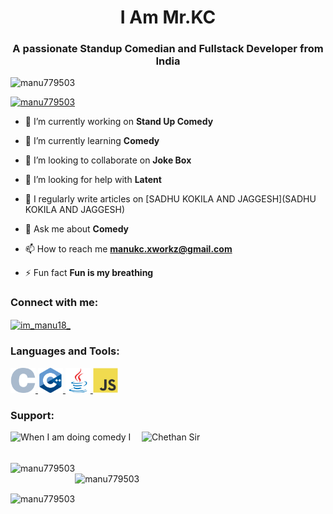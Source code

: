 <h1 align="center">I Am Mr.KC</h1>
<h3 align="center">A passionate Standup Comedian and Fullstack Developer from India</h3>

<p align="left"> <img src="https://komarev.com/ghpvc/?username=manu779503&label=Profile%20views&color=0e75b6&style=flat" alt="manu779503" /> </p>

<p align="left"> <a href="https://github.com/ryo-ma/github-profile-trophy"><img src="https://github-profile-trophy.vercel.app/?username=manu779503" alt="manu779503" /></a> </p>

- 🔭 I’m currently working on **Stand Up Comedy**

- 🌱 I’m currently learning **Comedy**

- 👯 I’m looking to collaborate on **Joke Box**

- 🤝 I’m looking for help with **Latent**

- 📝 I regularly write articles on [SADHU KOKILA AND JAGGESH](SADHU KOKILA AND JAGGESH)

- 💬 Ask me about **Comedy**

- 📫 How to reach me **manukc.xworkz@gmail.com**

- ⚡ Fun fact **Fun is my breathing**

<h3 align="left">Connect with me:</h3>
<p align="left">
<a href="https://instagram.com/im_manu18_" target="blank"><img align="center" src="https://raw.githubusercontent.com/rahuldkjain/github-profile-readme-generator/master/src/images/icons/Social/instagram.svg" alt="im_manu18_" height="30" width="40" /></a>
</p>

<h3 align="left">Languages and Tools:</h3>
<p align="left"> <a href="https://www.cprogramming.com/" target="_blank" rel="noreferrer"> <img src="https://raw.githubusercontent.com/devicons/devicon/master/icons/c/c-original.svg" alt="c" width="40" height="40"/> </a> <a href="https://www.w3schools.com/cpp/" target="_blank" rel="noreferrer"> <img src="https://raw.githubusercontent.com/devicons/devicon/master/icons/cplusplus/cplusplus-original.svg" alt="cplusplus" width="40" height="40"/> </a> <a href="https://www.java.com" target="_blank" rel="noreferrer"> <img src="https://raw.githubusercontent.com/devicons/devicon/master/icons/java/java-original.svg" alt="java" width="40" height="40"/> </a> <a href="https://developer.mozilla.org/en-US/docs/Web/JavaScript" target="_blank" rel="noreferrer"> <img src="https://raw.githubusercontent.com/devicons/devicon/master/icons/javascript/javascript-original.svg" alt="javascript" width="40" height="40"/> </a> </p>

<h3 align="left">Support:</h3>
<p><a href="https://www.buymeacoffee.com/ When I am doing comedy I "> <img align="left" src="https://cdn.buymeacoffee.com/buttons/v2/default-yellow.png" height="50" width="210" alt=" When I am doing comedy I " /></a><a href="https://ko-fi.com/Chethan Sir"> <img align="left" src="https://cdn.ko-fi.com/cdn/kofi3.png?v=3" height="50" width="210" alt="Chethan Sir" /></a></p><br><br>

<p><img align="left" src="https://github-readme-stats.vercel.app/api/top-langs?username=manu779503&show_icons=true&locale=en&layout=compact" alt="manu779503" /></p>

<p>&nbsp;<img align="center" src="https://github-readme-stats.vercel.app/api?username=manu779503&show_icons=true&locale=en" alt="manu779503" /></p>

<p><img align="center" src="https://github-readme-streak-stats.herokuapp.com/?user=manu779503&" alt="manu779503" /></p>
